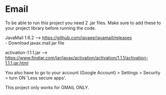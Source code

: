 # Email

To be able to run this project you need 2 .jar files. Make sure to add these to your project library before running the code. 

JavaMail 1.6.2 --> https://github.com/javaee/javamail/releases <br>
    - Download javax.mail.jar file

activation-1.1.1.jar --> https://www.findjar.com/jar/javax/activation/activation/1.1.1/activation-1.1.1.jar.html


You also have to go to your account (Google Account) > Settings > Security > turn ON 'Less secure apps'.


This project only works for GMAIL ONLY. 
